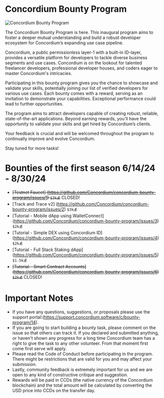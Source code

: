 # Concordium Bounty Program
![Concordium Bounty Program](https://github.com/user-attachments/assets/6d835241-9919-4280-a1df-ec221077230f)

The Concordium Bounty Program is here. This inaugural program aims to foster a deeper mutual understanding and build a robust developer ecosystem for Concordium’s expanding use case pipeline.

Concordium, a public permissionless layer-1 with a built-in ID-layer, provides a versatile platform for developers to tackle diverse business segments and use cases. Concordium is on the lookout for talented freelancer developers, professional developer houses, and coders eager to master Concordium's intricacies.

Participating in this bounty program gives you the chance to showcase and validate your skills, potentially joining our list of verified developers for various use cases. Each bounty comes with a reward, serving as an invitation to demonstrate your capabilities. Exceptional performance could lead to further opportunities.

The program aims to attract developers capable of creating robust, reliable, state-of-the-art applications. Beyond earning rewards, you’ll have the opportunity to validate your skills and get hired by Concordium’s clients.

Your feedback is crucial and will be welcomed throughout the program to continually improve and evolve Concordium.

Stay tuned for more tasks! 

# Bounties of the first season 6/14/24 - 8/30/24

- ~~[Testnet Faucet] (https://github.com/Concordium/concordium-bounty-program/issues/1) `$3k💰`~~ CLOSED! 
- [Track and Trace v2] (https://github.com/Concordium/concordium-bounty-program/issues/2) `$3k💰`
- [Tutorial - Mobile dApp using WalletConnect] (https://github.com/Concordium/concordium-bounty-program/issues/3) `$2k💰`
- [Tutorial - Simple DEX using Concordium ID] (https://github.com/Concordium/concordium-bounty-program/issues/4) `$2k💰`
- [Tutorial - Full Stack Staking dApp] (https://github.com/Concordium/concordium-bounty-program/issues/5) `$1.5k💰`
- ~~[Tutorial - Smart Contract Accounts] (https://github.com/Concordium/concordium-bounty-program/issues/6) `$2k💰`~~ CLOSED!

# Important Notes

- If you have any questions, suggestions, or proposals please use the support portal:(https://support.concordium.software/c/bounty-program/14).
- If you are going to start building a bounty task, please comment on the issue so that others can track it. If you declared and submitted anything, or haven't shown any progress for a long time Concordium team has a right to give the task to any other volunteer. From that moment first come first serve will apply. 
- Please read the Code of Conduct before participating in the program. There might be restrictions that are valid for you and may affect your submission.
- Lastly, community feedback is extremely important for us and we are open to any kind of constructive critique and suggestion.
- Rewards will be paid in CCDs (the native currency of the Concordium blockchain) and the total amount will be calculated by converting the USD price into CCDs on the transfer day.
